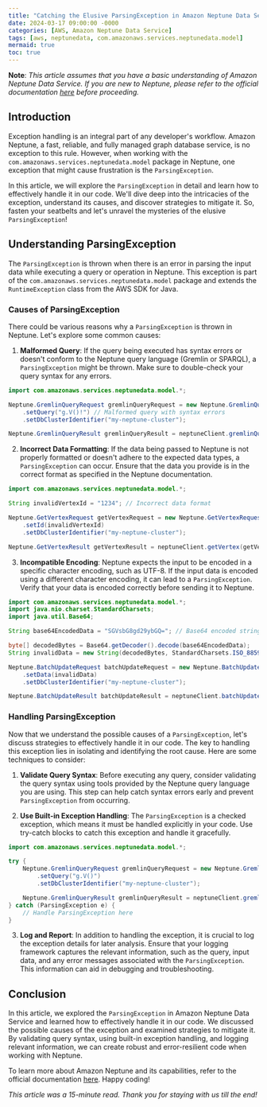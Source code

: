 ```yaml
---
title: "Catching the Elusive ParsingException in Amazon Neptune Data Service: A Deep Dive"
date: 2024-03-17 09:00:00 -0000
categories: [AWS, Amazon Neptune Data Service]
tags: [aws, neptunedata, com.amazonaws.services.neptunedata.model]
mermaid: true
toc: true
---
```



**Note**: _This article assumes that you have a basic understanding of Amazon Neptune Data Service. If you are new to Neptune, please refer to the official documentation [here](https://docs.aws.amazon.com/neptune/latest/userguide/what-is.html) before proceeding._

## Introduction

Exception handling is an integral part of any developer's workflow. Amazon Neptune, a fast, reliable, and fully managed graph database service, is no exception to this rule. However, when working with the `com.amazonaws.services.neptunedata.model` package in Neptune, one exception that might cause frustration is the `ParsingException`.

In this article, we will explore the `ParsingException` in detail and learn how to effectively handle it in our code. We'll dive deep into the intricacies of the exception, understand its causes, and discover strategies to mitigate it. So, fasten your seatbelts and let's unravel the mysteries of the elusive `ParsingException`!

## Understanding ParsingException

The `ParsingException` is thrown when there is an error in parsing the input data while executing a query or operation in Neptune. This exception is part of the `com.amazonaws.services.neptunedata.model` package and extends the `RuntimeException` class from the AWS SDK for Java.

### Causes of ParsingException

There could be various reasons why a `ParsingException` is thrown in Neptune. Let's explore some common causes:

1. **Malformed Query**: If the query being executed has syntax errors or doesn't conform to the Neptune query language (Gremlin or SPARQL), a `ParsingException` might be thrown. Make sure to double-check your query syntax for any errors.

```java
import com.amazonaws.services.neptunedata.model.*;

Neptune.GremlinQueryRequest gremlinQueryRequest = new Neptune.GremlinQueryRequest()
    .setQuery("g.V()!") // Malformed query with syntax errors
    .setDbClusterIdentifier("my-neptune-cluster");

Neptune.GremlinQueryResult gremlinQueryResult = neptuneClient.gremlinQuery(gremlinQueryRequest);
```

2. **Incorrect Data Formatting**: If the data being passed to Neptune is not properly formatted or doesn't adhere to the expected data types, a `ParsingException` can occur. Ensure that the data you provide is in the correct format as specified in the Neptune documentation.

```java
import com.amazonaws.services.neptunedata.model.*;

String invalidVertexId = "1234"; // Incorrect data format

Neptune.GetVertexRequest getVertexRequest = new Neptune.GetVertexRequest()
    .setId(invalidVertexId)
    .setDbClusterIdentifier("my-neptune-cluster");

Neptune.GetVertexResult getVertexResult = neptuneClient.getVertex(getVertexRequest);
```

3. **Incompatible Encoding**: Neptune expects the input to be encoded in a specific character encoding, such as UTF-8. If the input data is encoded using a different character encoding, it can lead to a `ParsingException`. Verify that your data is encoded correctly before sending it to Neptune.

```java
import com.amazonaws.services.neptunedata.model.*;
import java.nio.charset.StandardCharsets;
import java.util.Base64;

String base64EncodedData = "SGVsbG8gd29ybGQ="; // Base64 encoded string

byte[] decodedBytes = Base64.getDecoder().decode(base64EncodedData);
String invalidData = new String(decodedBytes, StandardCharsets.ISO_8859_1); // Incorrect character encoding

Neptune.BatchUpdateRequest batchUpdateRequest = new Neptune.BatchUpdateRequest()
    .setData(invalidData)
    .setDbClusterIdentifier("my-neptune-cluster");

Neptune.BatchUpdateResult batchUpdateResult = neptuneClient.batchUpdate(batchUpdateRequest);
```

### Handling ParsingException

Now that we understand the possible causes of a `ParsingException`, let's discuss strategies to effectively handle it in our code. The key to handling this exception lies in isolating and identifying the root cause. Here are some techniques to consider:

1. **Validate Query Syntax**: Before executing any query, consider validating the query syntax using tools provided by the Neptune query language you are using. This step can help catch syntax errors early and prevent `ParsingException` from occurring.

2. **Use Built-in Exception Handling**: The `ParsingException` is a checked exception, which means it must be handled explicitly in your code. Use try-catch blocks to catch this exception and handle it gracefully.

```java
import com.amazonaws.services.neptunedata.model.*;

try {
    Neptune.GremlinQueryRequest gremlinQueryRequest = new Neptune.GremlinQueryRequest()
        .setQuery("g.V()")
        .setDbClusterIdentifier("my-neptune-cluster");

    Neptune.GremlinQueryResult gremlinQueryResult = neptuneClient.gremlinQuery(gremlinQueryRequest);
} catch (ParsingException e) {
    // Handle ParsingException here
}
```

3. **Log and Report**: In addition to handling the exception, it is crucial to log the exception details for later analysis. Ensure that your logging framework captures the relevant information, such as the query, input data, and any error messages associated with the `ParsingException`. This information can aid in debugging and troubleshooting.

## Conclusion

In this article, we explored the `ParsingException` in Amazon Neptune Data Service and learned how to effectively handle it in our code. We discussed the possible causes of the exception and examined strategies to mitigate it. By validating query syntax, using built-in exception handling, and logging relevant information, we can create robust and error-resilient code when working with Neptune.

To learn more about Amazon Neptune and its capabilities, refer to the official documentation [here](https://docs.aws.amazon.com/neptune/latest/userguide/what-is.html). Happy coding!

_This article was a 15-minute read. Thank you for staying with us till the end!_